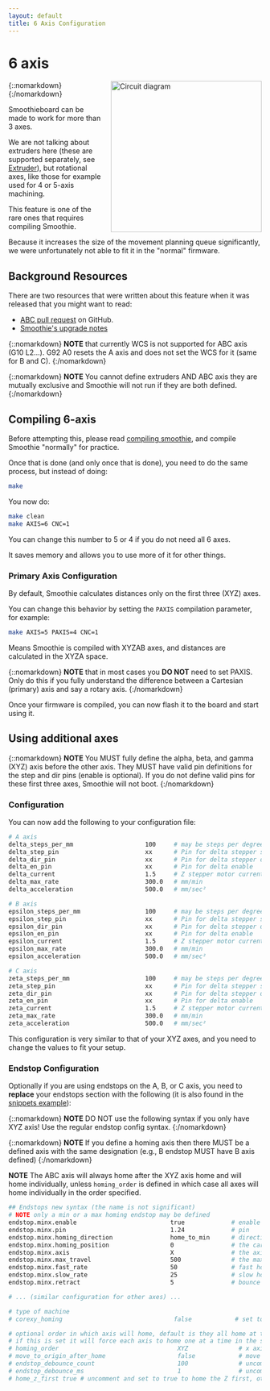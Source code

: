 ```yaml
---
layout: default
title: 6 Axis Configuration
---
```


# 6 axis

{::nomarkdown}
<a href="/images/circuit.png">
  <img src="/images/circuit.png" alt="Circuit diagram" width="300" height="300" style="float: right; margin-left: 1rem;"/>
</a>
{:/nomarkdown}

Smoothieboard can be made to work for more than 3 axes.

We are not talking about extruders here (these are supported separately, see [Extruder](extruder)), but rotational axes, like those for example used for 4 or 5-axis machining.

This feature is one of the rare ones that requires compiling Smoothie.

Because it increases the size of the movement planning queue significantly, we were unfortunately not able to fit it in the "normal" firmware.

## Background Resources

There are two resources that were written about this feature when it was released that you might want to read:

* [ABC pull request](https://github.com/Smoothieware/Smoothieware/pull/1055) on GitHub.
* [Smoothie's upgrade notes](https://github.com/smoothieware/smoothieware/blob/edge/upgrade-notes.md)

{::nomarkdown}
<sl-alert variant="warning" open>
  <sl-icon slot="icon" name="exclamation-triangle"></sl-icon>
  <strong>NOTE</strong> that currently WCS is not supported for ABC axis (G10 L2...). G92 A0 resets the A axis and does not set the WCS for it (same for B and C).
</sl-alert>
{:/nomarkdown}

{::nomarkdown}
<sl-alert variant="warning" open>
  <sl-icon slot="icon" name="exclamation-triangle"></sl-icon>
  <strong>NOTE</strong> You cannot define extruders AND ABC axis they are mutually exclusive and Smoothie will not run if they are both defined.
</sl-alert>
{:/nomarkdown}

## Compiling 6-axis

Before attempting this, please read [compiling smoothie](compiling-smoothie), and compile Smoothie "normally" for practice.

Once that is done (and only once that is done), you need to do the same process, but instead of doing:

```bash
make
```

You now do:

```bash
make clean
make AXIS=6 CNC=1
```

You can change this number to 5 or 4 if you do not need all 6 axes.

It saves memory and allows you to use more of it for other things.

### Primary Axis Configuration

By default, Smoothie calculates distances only on the first three (XYZ) axes.

You can change this behavior by setting the `PAXIS` compilation parameter, for example:

```bash
make AXIS=5 PAXIS=4 CNC=1
```

Means Smoothie is compiled with XYZAB axes, and distances are calculated in the XYZA space.

{::nomarkdown}
<sl-alert variant="neutral" open>
  <sl-icon slot="icon" name="info-circle"></sl-icon>
  <strong>NOTE</strong> that in most cases you <strong>DO NOT</strong> need to set PAXIS. Only do this if you fully understand the difference between a Cartesian (primary) axis and say a rotary axis.
</sl-alert>
{:/nomarkdown}

Once your firmware is compiled, you can now flash it to the board and start using it.

## Using additional axes

{::nomarkdown}
<sl-alert variant="warning" open>
  <sl-icon slot="icon" name="exclamation-triangle"></sl-icon>
  <strong>NOTE</strong> You MUST fully define the alpha, beta, and gamma (XYZ) axis before the other axis. They MUST have valid pin definitions for the step and dir pins (enable is optional). If you do not define valid pins for these first three axes, Smoothie will not boot.
</sl-alert>
{:/nomarkdown}

### Configuration

You can now add the following to your configuration file:

```bash
# A axis
delta_steps_per_mm                    100     # may be steps per degree for example
delta_step_pin                        xx      # Pin for delta stepper step signal
delta_dir_pin                         xx      # Pin for delta stepper direction
delta_en_pin                          xx      # Pin for delta enable
delta_current                         1.5     # Z stepper motor current
delta_max_rate                        300.0   # mm/min
delta_acceleration                    500.0   # mm/sec²

# B axis
epsilon_steps_per_mm                  100     # may be steps per degree for example
epsilon_step_pin                      xx      # Pin for delta stepper step signal
epsilon_dir_pin                       xx      # Pin for delta stepper direction
epsilon_en_pin                        xx      # Pin for delta enable
epsilon_current                       1.5     # Z stepper motor current
epsilon_max_rate                      300.0   # mm/min
epsilon_acceleration                  500.0   # mm/sec²

# C axis
zeta_steps_per_mm                     100     # may be steps per degree for example
zeta_step_pin                         xx      # Pin for delta stepper step signal
zeta_dir_pin                          xx      # Pin for delta stepper direction
zeta_en_pin                           xx      # Pin for delta enable
zeta_current                          1.5     # Z stepper motor current
zeta_max_rate                         300.0   # mm/min
zeta_acceleration                     500.0   # mm/sec²
```

This configuration is very similar to that of your XYZ axes, and you need to change the values to fit your setup.

### Endstop Configuration

Optionally if you are using endstops on the A, B, or C axis, you need to **replace** your endstops section with the following (it is also found in the [snippets example](https://github.com/Smoothieware/Smoothieware/blob/edge/ConfigSamples/Snippets/abc-endstop.config)):

{::nomarkdown}
<sl-alert variant="danger" open>
  <sl-icon slot="icon" name="exclamation-octagon"></sl-icon>
  <strong>NOTE</strong> DO NOT use the following syntax if you only have XYZ axis! Use the regular endstop config syntax.
</sl-alert>
{:/nomarkdown}

{::nomarkdown}
<sl-alert variant="warning" open>
  <sl-icon slot="icon" name="exclamation-triangle"></sl-icon>
  <strong>NOTE</strong> If you define a homing axis then there MUST be a defined axis with the same designation (e.g., B endstop MUST have B axis defined)
</sl-alert>
{:/nomarkdown}

**NOTE** The ABC axis will always home after the XYZ axis home and will home individually, unless `homing_order` is defined in which case all axes will home individually in the order specified.

```bash
## Endstops new syntax (the name is not significant)
# NOTE only a min or a max homing endstop may be defined
endstop.minx.enable                          true             # enable an endstop
endstop.minx.pin                             1.24             # pin
endstop.minx.homing_direction                home_to_min      # direction it moves to the endstop
endstop.minx.homing_position                 0                # the cartesian coordinate this is set to when it homes
endstop.minx.axis                            X                # the axis designator
endstop.minx.max_travel                      500              # the maximum travel in mm before it times out
endstop.minx.fast_rate                       50               # fast homing rate in mm/sec
endstop.minx.slow_rate                       25               # slow homing rate in mm/sec
endstop.minx.retract                         5                # bounce off endstop in mm

# ... (similar configuration for other axes) ...

# type of machine
# corexy_homing                               false            # set to true if homing on an hbot or corexy

# optional order in which axis will home, default is they all home at the same time,
# if this is set it will force each axis to home one at a time in the specified order
# homing_order                                 XYZ              # x axis followed by y then z last
# move_to_origin_after_home                    false            # move XY to 0,0 after homing
# endstop_debounce_count                       100              # uncomment if you get noise on your endstops, default is 100
# endstop_debounce_ms                          1                # uncomment if you get noise on your endstops, default is 1 millisecond debounce
# home_z_first true # uncomment and set to true to home the Z first, otherwise Z homes after XY
```
